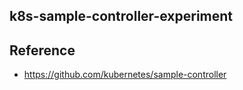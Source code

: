 ## k8s-sample-controller-experiment

## Reference
- https://github.com/kubernetes/sample-controller

